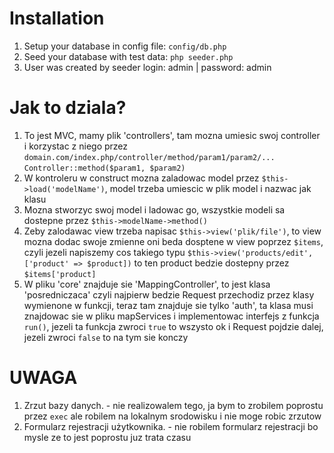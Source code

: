 # Installation
1. Setup your database in config file: `config/db.php`
1. Seed your database with test data: ``php seeder.php``
1. User was created by seeder login: admin | password: admin

# Jak to dziala?
1. To jest MVC, mamy plik 'controllers', tam mozna umiesic swoj controller i korzystac z niego przez `domain.com/index.php/controller/method/param1/param2/...`
`Controller::method($param1, $param2)`
3. W kontroleru w construct mozna zaladowac model przez `$this->load('modelName')`, model trzeba umiescic w plik model i nazwac jak klasu
4. Mozna stworzyc swoj model i ladowac go, wszystkie modeli sa dostepne przez `$this->modelName->method()`
5. Zeby zalodawac view trzeba napisac `$this->view('plik/file')`, to view mozna dodac swoje zmienne oni beda dosptene w view poprzez `$items`, czyli jezeli napiszemy cos takiego typu `$this->view('products/edit', ['product' => $product])` to ten product bedzie dostepny przez `$items['product]` 
6. W pliku 'core' znajduje sie 'MappingController', to jest klasa 'posredniczaca' czyli najpierw bedzie Request przechodiz przez klasy wymienone w funkcji, teraz tam znajduje sie tylko 'auth',
ta klasa musi znajdowac sie w pliku mapServices i implementowac interfejs z funkcja `run()`, jezeli ta funkcja zwroci `true` to wszysto ok i Request pojdzie dalej, jezeli zwroci `false` to na tym sie konczy

# UWAGA
1. Zrzut bazy danych. - nie realizowalem tego, ja bym to zrobilem poprostu przez ``exec`` ale robilem na lokalnym srodowisku i nie moge robic zrzutow
1. Formularz rejestracji użytkownika. - nie robilem formularz rejestracji bo mysle ze to jest poprostu juz trata czasu
